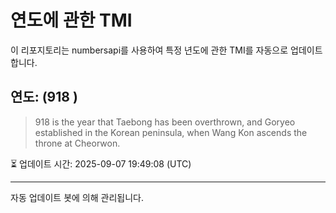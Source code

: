 
# 연도에 관한 TMI

이 리포지토리는 numbersapi를 사용하여 특정 년도에 관한 TMI를 자동으로 업데이트합니다.

## 연도: (918 )
> 918 is the year that Taebong has been overthrown, and Goryeo established in the Korean peninsula, when Wang Kon ascends the throne at Cheorwon.

⏳ 업데이트 시간: 2025-09-07 19:49:08 (UTC)

---
자동 업데이트 봇에 의해 관리됩니다.
